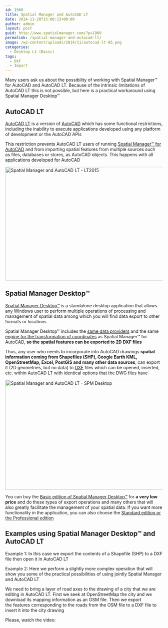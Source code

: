 ```yaml
---
id: 1960
title: Spatial Manager and AutoCAD LT
date: 2014-11-20T15:00:13+00:00
author: admin
layout: post
guid: http://www.spatialmanager.com/?p=1960
permalink: /spatial-manager-and-autocad-lt/
image: /wp-content/uploads/2014/11/autocad-lt-85.png
categories:
  - Desktop L1 (Basic)
tags:
  - DXF
  - Import
---
```

<p>
  <span>Many users</span> <span>ask us</span> <span>about the possibility</span> of working<span> with</span> <span>Spatial</span> <span>Manager™</span> <span>for AutoCAD</span> <span>and</span> <span>AutoCAD</span> <span>LT</span>. <span>Because of</span> <span>the intrinsic limitations of</span> <span>AutoCAD</span> <span>LT</span> <span>this is not possible</span>, <span>but here is a practical workaround</span> <span>using</span> <span>Spatial</span> <span>Manager</span> Desktop<span>™</span>
</p>

<!--more-->

## AutoCAD LT

<a title="AutoCAD LT product page" href="http://www.autodesk.com/products/autocad-lt/overview" target="_blank" rel="nofollow"><span>AutoCAD</span> <span>LT</span></a> <span>is a version of</span> <a title="AutoCAD product page" href="http://www.autodesk.com/products/autocad/overview" target="_blank" rel="nofollow"><span>AutoCAD</span></a> <span>which has some</span> <span>functional restrictions</span>, including <span>the inability to</span> execute <span>applications developed</span> <span>using</span> <span>any platform</span> <span>of development or</span> the <span>AutoCAD</span> <span>APIs</span>

<span>This restriction prevents</span> <span>AutoCAD LT</span> <span>users</span> of running <a title="Spatial Manager™ for AutoCAD product page" href="http://www.spatialmanager.com/spm-forautocad/" target="_blank" rel="nofollow"><span>Spatial</span> <span>Manager™</span> <span>for AutoCAD</span></a> and from importing<span> spatial features</span> <span>from multiple</span> <span>sources such as</span> <span>files,</span> <span>databases or</span> <span>stores,</span> <span>as</span> <span>AutoCAD objects. This</span> <span>happens</span> <span>with</span> <span>all applications developed</span> <span>for AutoCAD</span>

<a href="http://www.spatialmanager.com/wp-content/uploads/2014/11/LT2015.png" target="_blank" rel="nofollow"><img src="http://www.spatialmanager.com/wp-content/uploads/2014/11/LT2015.png" alt="Spatial Manager and AutoCAD LT - LT2015" width="624" height="363" srcset="http://www.spatialmanager.com/wp-content/uploads/2014/11/LT2015.png 860w, http://www.spatialmanager.com/wp-content/uploads/2014/11/LT2015-300x174.png 300w, http://www.spatialmanager.com/wp-content/uploads/2014/11/LT2015-624x362.png 624w" sizes="(max-width: 624px) 100vw, 624px" /></a>

## Spatial Manager Desktop™

<a title="Spatial Manager Desktop™ product page" href="http://www.spatialmanager.com/spm-desktop/" target="_blank" rel="nofollow"><span>Spatial</span> Manager <span>Desktop<span>™</span></span></a> <span>is a standalone</span> <span>desktop application that</span> <span>allows any</span> <span>Windows user to</span> <span>perform multiple</span> <span>operations of</span> <span>processing and</span> <span>management of spatial</span> <span>data</span> <span>among which</span> <span>you will find data export</span> <span>to other formats</span> <span>or</span> <span>locations</span>

<span>Spatial</span> <span>Manager</span> Desktop<span>™</span> <span>includes</span> <span>the <a title="Spatial Manager™ data providers" href="http://wiki.spatialmanager.com/index.php/Spatial_Manager_Desktop%E2%84%A2_-_FAQs:_Providers" target="_blank" rel="nofollow">same data providers</a> and <span>the same <a title="Spatial Manager™ Transformation of Coordinates" href="http://wiki.spatialmanager.com/index.php/Spatial_Manager_Desktop%E2%84%A2_-_FAQs:_Import_and_export#How_can_I_define_a_Transformation_of_coordinates.3F" target="_blank" rel="nofollow">engine</a></span><a title="Spatial Manager™ Transformation of Coordinates" href="http://wiki.spatialmanager.com/index.php/Spatial_Manager_Desktop%E2%84%A2_-_FAQs:_Import_and_export#How_can_I_define_a_Transformation_of_coordinates.3F" target="_blank" rel="nofollow"> <span>for the transformation</span> <span>of coordinates</span></a> as</span><span> Spatial</span> <span>Manager™</span> <span>for AutoCAD</span>, **so the <span>spatial</span> features <span>can be exported to</span> 2D <span>DXF files</span>**

<span>Thus, any user who needs to incorporate into AutoCAD drawings <strong>spatial information coming from Shapefiles (SHP), Google Earth KML, OpenStreetMap, Excel, PostGIS and many other data sources</strong>, can export it (2D geometries, but no data) to <a title="DXF in Wikipedia" href="http://en.wikipedia.org/wiki/AutoCAD_DXF" target="_blank" rel="nofollow">DXF</a> files which can be opened, inserted, etc. within AutoCAD LT with identical options that the DWG files have</span>

<a href="http://www.spatialmanager.com/wp-content/uploads/2014/11/SPM-Desktop.png" target="_blank" rel="nofollow"><img src="http://www.spatialmanager.com/wp-content/uploads/2014/11/SPM-Desktop-1024x576.png" alt="Spatial Manager and AutoCAD LT - SPM Desktop" width="625" height="351" srcset="http://www.spatialmanager.com/wp-content/uploads/2014/11/SPM-Desktop-1024x576.png 1024w, http://www.spatialmanager.com/wp-content/uploads/2014/11/SPM-Desktop-300x168.png 300w, http://www.spatialmanager.com/wp-content/uploads/2014/11/SPM-Desktop-624x351.png 624w, http://www.spatialmanager.com/wp-content/uploads/2014/11/SPM-Desktop.png 1280w" sizes="(max-width: 625px) 100vw, 625px" /></a>

<span>You</span> <span>can buy</span> <span>the</span> <a title="Spatial Manager Desktop™ prices page" href="http://www.spatialmanager.com/spm-desktop-prices/" target="_blank" rel="nofollow"><span>Basic</span> <span>edition</span> of <span>Spatial</span> <span>Manager</span> Desktop<span>™</span></a> <span>for <strong>a very low</strong></span> <span><strong>price</strong> and</span> do these types<span> of</span> <span>export operations</span> <span>and many others that</span> <span>will also</span> <span>greatly</span> <span>facilitate</span> <span>the</span> <span>management of your</span> <span>spatial data.</span> <span>If</span> <span>you want more functionality</span> <span>in the application,</span> <span>you can also choose</span> <span>the</span> <a title="Spatial Manager Desktop™ main features" href="http://wiki.spatialmanager.com/index.php/Spatial_Manager_Desktop%E2%84%A2#Introduction" target="_blank" rel="nofollow"><span>Standard</span> edition <span>or the Professional</span> <span>edition</span></a>

## Examples using Spatial Manager Desktop™ and AutoCAD LT

<span>Example 1</span>: In this case <span>we export</span> <span>the contents of a</span> <span>Shapefile</span> <span>(SHP</span>) to a <span>DXF</span> <span>file</span> <span>then</span> <span>open it in</span> <span>AutoCAD</span> <span>LT</span>

<span>Example</span> <span>2:</span> Here w<span>e perform</span> <span>a slightly more</span> <span>complex operation</span> <span>that will show you</span> <span>some</span> <span>of the practical</span> <span>possibilities of using</span> <span>jointly</span> <span>Spatial</span> <span>Manager and</span> <span>AutoCAD</span> <span>LT</span>

<span><span>We need to bring</span> <span>a layer of</span> <span>road axes </span>to the drawing</span> <span>of</span> <span>a city that</span> <span>we are</span> <span>editing in</span> <span>AutoCAD</span> <span>LT</span>. <span>First</span> we <span>seek</span> <span>at</span> <span>OpenStreetMap</span> <span>the city</span> <span>and</span> we <span>download</span> its <span>mapping information as</span> <span>an OSM</span> <span>file.</span> <span>Then</span> <span>we export</span> <span>the</span> features <span>corresponding</span> <span>to the roads</span> <span>from</span> <span>the</span> <span>OSM</span> <span>file to a</span> <span>DXF</span> <span>file to</span> <span>insert</span> it <span>into</span> the city<span> drawing</span>

Please, watch the video: